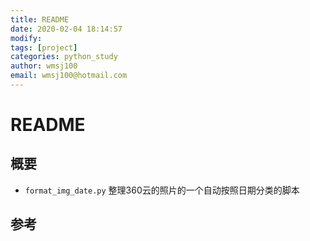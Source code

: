 ```yaml
---
title: README
date: 2020-02-04 18:14:57
modify: 
tags: [project]
categories: python_study
author: wmsj100
email: wmsj100@hotmail.com
---
```


# README

## 概要

- `format_img_date.py` 整理360云的照片的一个自动按照日期分类的脚本

## 参考

